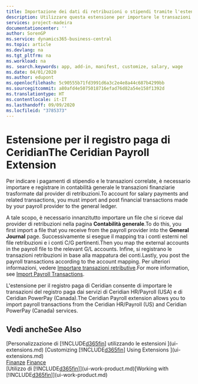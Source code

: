 ```yaml
---
title: Importazione dei dati di retribuzioni o stipendi tramite l'estensione Registro paga di Ceridian | Documenti Microsoft
description: Utilizzare questa estensione per importare le transazioni del registro paga dai servizi di Ceridian HR/Payroll (USA) e di Ceridian PowerPay (Canada).
services: project-madeira
documentationcenter: ''
author: SorenGP
ms.service: dynamics365-business-central
ms.topic: article
ms.devlang: na
ms.tgt_pltfrm: na
ms.workload: na
ms. search.keywords: app, add-in, manifest, customize, salary, wage
ms.date: 04/01/2020
ms.author: edupont
ms.openlocfilehash: 5c90555b71fd3991d6a3c2e4e8a44c687b4299bb
ms.sourcegitcommit: a80afd4e5075018716efad76d82a54e158f1392d
ms.translationtype: HT
ms.contentlocale: it-IT
ms.lasthandoff: 09/09/2020
ms.locfileid: "3785373"
---
```

# <a name="the-ceridian-payroll-extension"></a><span data-ttu-id="3122c-103">Estensione per il registro paga di Ceridian</span><span class="sxs-lookup"><span data-stu-id="3122c-103">The Ceridian Payroll Extension</span></span>
<span data-ttu-id="3122c-104">Per indicare i pagamenti di stipendio e le transazioni correlate, è necessario importare e registrare in contabilità generale le transazioni finanziarie trasformate dal provider di retribuzioni.</span><span class="sxs-lookup"><span data-stu-id="3122c-104">To account for salary payments and related transactions, you must import and post financial transactions made by your payroll provider to the general ledger.</span></span>

<span data-ttu-id="3122c-105">A tale scopo, è necessario innanzitutto importare un file che si riceve dal provider di retribuzioni nella pagina **Contabilità generale**.</span><span class="sxs-lookup"><span data-stu-id="3122c-105">To do this, you first import a file that you receive from the payroll provider into the **General Journal** page.</span></span> <span data-ttu-id="3122c-106">Successivamente si esegue il mapping tra i conti esterni nel file retribuzioni e i conti C/G pertinenti.</span><span class="sxs-lookup"><span data-stu-id="3122c-106">Then you map the external accounts in the payroll file to the relevant G/L accounts.</span></span> <span data-ttu-id="3122c-107">Infine, si registrano le transazioni retribuzioni in base alla mappatura dei conti.</span><span class="sxs-lookup"><span data-stu-id="3122c-107">Lastly, you post the payroll transactions according to the account mapping.</span></span> <span data-ttu-id="3122c-108">Per ulteriori informazioni, vedere [Importare transazioni retributive](finance-how-import-payroll-transactions.md).</span><span class="sxs-lookup"><span data-stu-id="3122c-108">For more information, see [Import Payroll Transactions](finance-how-import-payroll-transactions.md).</span></span>

<span data-ttu-id="3122c-109">L'estensione per il registro paga di Ceridian consente di importare le transazioni del registro paga dai servizi di Ceridian HR/Payroll (USA) e di Ceridian PowerPay (Canada).</span><span class="sxs-lookup"><span data-stu-id="3122c-109">The Ceridian Payroll extension allows you to import payroll transactions from the Ceridian HR/Payroll (US) and Ceridian PowerPay (Canada) services.</span></span>

## <a name="see-also"></a><span data-ttu-id="3122c-110">Vedi anche</span><span class="sxs-lookup"><span data-stu-id="3122c-110">See Also</span></span>
<span data-ttu-id="3122c-111">[Personalizzazione di [!INCLUDE[d365fin](includes/d365fin_md.md)] utilizzando le estensioni ](ui-extensions.md)  </span><span class="sxs-lookup"><span data-stu-id="3122c-111">[Customizing [!INCLUDE[d365fin](includes/d365fin_md.md)] Using Extensions ](ui-extensions.md)  </span></span>  
<span data-ttu-id="3122c-112">[Finanze](finance.md)  </span><span class="sxs-lookup"><span data-stu-id="3122c-112">[Finance](finance.md)  </span></span>  
<span data-ttu-id="3122c-113">[Utilizzo di [!INCLUDE[d365fin](includes/d365fin_md.md)]](ui-work-product.md)</span><span class="sxs-lookup"><span data-stu-id="3122c-113">[Working with [!INCLUDE[d365fin](includes/d365fin_md.md)]](ui-work-product.md)</span></span>
